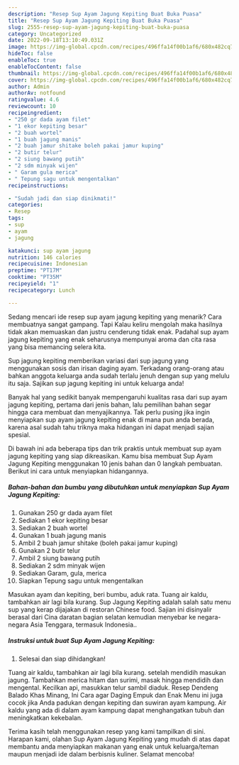 ```yaml
---
description: "Resep Sup Ayam Jagung Kepiting Buat Buka Puasa"
title: "Resep Sup Ayam Jagung Kepiting Buat Buka Puasa"
slug: 2555-resep-sup-ayam-jagung-kepiting-buat-buka-puasa
category: Uncategorized
date: 2022-09-18T13:10:49.031Z
image: https://img-global.cpcdn.com/recipes/496ffa14f00b1af6/680x482cq70/sup-ayam-jagung-kepiting-foto-resep-utama.jpg
hideToc: false
enableToc: true
enableTocContent: false
thumbnail: https://img-global.cpcdn.com/recipes/496ffa14f00b1af6/680x482cq70/sup-ayam-jagung-kepiting-foto-resep-utama.jpg
cover: https://img-global.cpcdn.com/recipes/496ffa14f00b1af6/680x482cq70/sup-ayam-jagung-kepiting-foto-resep-utama.jpg
author: Admin
authorAv: notfound
ratingvalue: 4.6
reviewcount: 10
recipeingredient:
- "250 gr dada ayam filet"
- "1 ekor kepiting besar"
- "2 buah wortel"
- "1 buah jagung manis"
- "2 buah jamur shitake boleh pakai jamur kuping"
- "2 butir telur"
- "2 siung bawang putih"
- "2 sdm minyak wijen"
- " Garam gula merica"
- " Tepung sagu untuk mengentalkan"
recipeinstructions:

- "Sudah jadi dan siap dinikmati!"
categories:
- Resep
tags:
- sup
- ayam
- jagung

katakunci: sup ayam jagung 
nutrition: 146 calories
recipecuisine: Indonesian
preptime: "PT17M"
cooktime: "PT35M"
recipeyield: "1"
recipecategory: Lunch

---
```



Sedang mencari ide resep sup ayam jagung kepiting yang menarik? Cara membuatnya sangat gampang. Tapi Kalau keliru mengolah maka hasilnya tidak akan memuaskan dan justru cenderung tidak enak. Padahal sup ayam jagung kepiting yang enak seharusnya mempunyai aroma dan cita rasa yang bisa memancing selera kita.


Sup jagung kepiting memberikan variasi dari sup jagung yang menggunakan sosis dan irisan daging ayam. Terkadang orang-orang atau bahkan anggota keluarga anda sudah terlalu jenuh dengan sup yang melulu itu saja. Sajikan sup jagung kepiting ini untuk keluarga anda!

Banyak hal yang sedikit banyak mempengaruhi kualitas rasa dari sup ayam jagung kepiting, pertama dari jenis bahan, lalu pemilihan bahan segar hingga cara membuat dan menyajikannya. Tak perlu pusing jika ingin menyiapkan sup ayam jagung kepiting enak di mana pun anda berada, karena asal sudah tahu triknya maka hidangan ini dapat menjadi sajian spesial.


Di bawah ini ada beberapa tips dan trik praktis untuk membuat sup ayam jagung kepiting yang siap dikreasikan. Kamu bisa membuat Sup Ayam Jagung Kepiting menggunakan 10 jenis bahan dan 0 langkah pembuatan. Berikut ini cara untuk menyiapkan hidangannya.

<!--inarticleads1-->

##### Bahan-bahan dan bumbu yang dibutuhkan untuk menyiapkan Sup Ayam Jagung Kepiting:

1. Gunakan 250 gr dada ayam filet
1. Sediakan 1 ekor kepiting besar
1. Sediakan 2 buah wortel
1. Gunakan 1 buah jagung manis
1. Ambil 2 buah jamur shitake (boleh pakai jamur kuping)
1. Gunakan 2 butir telur
1. Ambil 2 siung bawang putih
1. Sediakan 2 sdm minyak wijen
1. Sediakan  Garam, gula, merica
1. Siapkan  Tepung sagu untuk mengentalkan


Masukan ayam dan kepiting, beri bumbu, aduk rata. Tuang air kaldu, tambahkan air lagi bila kurang. Sup Jagung Kepiting adalah salah satu menu sup yang kerap dijajakan di restoran Chinese food. Sajian ini disinyalir berasal dari Cina daratan bagian selatan kemudian menyebar ke negara-negara Asia Tenggara, termasuk Indonesia.. 

<!--inarticleads2-->

##### Instruksi untuk buat Sup Ayam Jagung Kepiting:


1. Selesai dan siap dihidangkan!

Tuang air kaldu, tambahkan air lagi bila kurang. setelah mendidih masukan jagung. Tambahkan merica hitam dan surimi, masak hingga mendidih dan mengental. Kecilkan api, masukkan telur sambil diaduk. Resep Dendeng Balado Khas Minang, Ini Cara agar Daging Empuk dan Enak Menu ini juga cocok jika Anda padukan dengan kepiting dan suwiran ayam kampung. Air kaldu yang ada di dalam ayam kampung dapat menghangatkan tubuh dan meningkatkan kekebalan. 

Terima kasih telah menggunakan resep yang kami tampilkan di sini. Harapan kami, olahan Sup Ayam Jagung Kepiting yang mudah di atas dapat membantu anda menyiapkan makanan yang enak untuk keluarga/teman maupun menjadi ide dalam berbisnis kuliner. Selamat mencoba!
